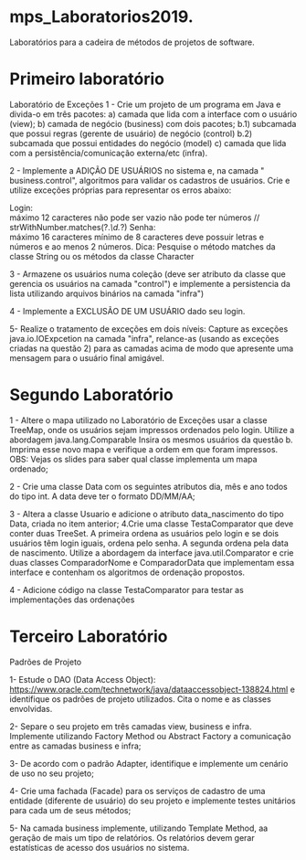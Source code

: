 # mps_Laboratorios2019.

Laboratórios para a cadeira de métodos de projetos de software.

# Primeiro laboratório
Laboratório de Exceções   1 - Crie um projeto de um programa em Java e divida-o em três pacotes: 
    a) camada que lida com a interface com o usuário (view);
    b) camada de negócio (business) com dois pacotes;
        b.1) subcamada que possui regras (gerente de usuário) de negócio (control)
        b.2) subcamada que possui entidades do negócio (model)
    c) camada que lida com a persistência/comunicação externa/etc (infra).
        
2 - Implemente a ADIÇÃO DE USUÁRIOS no sistema e, na camada " business.control", algoritmos para validar os cadastros de usuários. Crie e utilize exceções próprias para representar os erros abaixo:   

Login:     
    máximo 12 caracteres
        não pode ser vazio
        não pode ter números //  strWithNumber.matches(?.*\\d.*?)
Senha:         
    máximo 16 caracteres
    mínimo de 8 caracteres
    deve possuir letras e números e ao menos 2 números.
Dica: Pesquise o método matches da classe String ou os métodos da classe Character

3 - Armazene os usuários numa coleção (deve ser atributo da classe que gerencia os usuários na camada "control") e implemente a persistencia da lista utilizando arquivos binários na camada "infra") 

4 - Implemente a EXCLUSÃO DE UM USUÁRIO dado seu login.

5- Realize o tratamento de exceções em dois níveis: Capture as exceções java.io.IOExpcetion na camada "infra", relance-as (usando as exceções criadas na questão 2) para as camadas acima de modo que apresente uma mensagem para o usuário final amigável.

# Segundo Laboratório
1 - Altere o mapa utilizado no Laboratório de Exceções usar a classe TreeMap, onde os usuários sejam impressos ordenados pelo login. Utilize a abordagem java.lang.Comparable Insira os mesmos usuários da questão b. Imprima esse novo mapa e verifique a ordem em que foram impressos. OBS: Vejas os slides para saber qual classe implementa um mapa ordenado;

2 - Crie uma classe Data com os seguintes atributos dia, mês e ano todos do tipo int. A data deve ter o formato DD/MM/AA;

3 - Altera a classe Usuario e adicione o atributo data_nascimento do tipo Data, criada no item anterior; 4.Crie uma classe TestaComparator que deve conter duas TreeSet. A primeira ordena as usuários pelo login e se dois usuários têm login iguais, ordena pelo senha. A segunda ordena pela data de nascimento. Utilize a abordagem da interface java.util.Comparator e crie duas classes ComparadorNome e ComparadorData que implementam essa interface e contenham os algoritmos de ordenação propostos.

4 - Adicione código na classe TestaComparator para testar as implementações das ordenações

# Terceiro Laboratório
Padrões de Projeto 

1- Estude o DAO (Data Access Object):
https://www.oracle.com/technetwork/java/dataaccessobject-138824.html e identifique os
padrões de projeto utilizados. Cita o nome e as classes envolvidas.

2- Separe o seu projeto em três camadas view, business e infra. Implemente utilizando Factory
Method ou Abstract Factory a comunicação entre as camadas business e infra;

3- De acordo com o padrão Adapter, identifique e implemente um cenário de uso no seu
projeto;

4- Crie uma fachada (Facade) para os serviços de cadastro de uma entidade (diferente de
usuário) do seu projeto e implemente testes unitários para cada um de seus métodos;

5- Na camada business implemente, utilizando Template Method, aa geração de mais um tipo
de relatórios. Os relatórios devem gerar estatísticas de acesso dos usuários no sistema.
